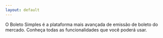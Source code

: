 ```yaml
---
layout: default
---
```


O Boleto Simples é a plataforma mais avançada de emissão de boleto do mercado. Conheça todas as funcionalidades que você poderá usar.